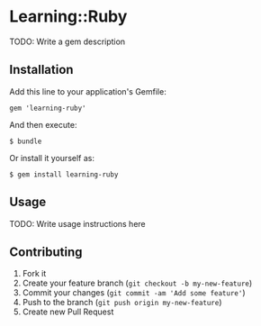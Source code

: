# Learning::Ruby

TODO: Write a gem description

## Installation

Add this line to your application's Gemfile:

    gem 'learning-ruby'

And then execute:

    $ bundle

Or install it yourself as:

    $ gem install learning-ruby

## Usage

TODO: Write usage instructions here

## Contributing

1. Fork it
2. Create your feature branch (`git checkout -b my-new-feature`)
3. Commit your changes (`git commit -am 'Add some feature'`)
4. Push to the branch (`git push origin my-new-feature`)
5. Create new Pull Request
